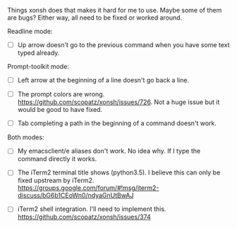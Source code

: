 Things xonsh does that makes it hard for me to use. Maybe some of them are
bugs? Either way, all need to be fixed or worked around.

Readline mode:

- [ ] Up arrow doesn't go to the previous command when you have some text typed
  already.

Prompt-toolkit mode:

- [ ] Left arrow at the beginning of a line doesn't go back a line.

- [ ] The prompt colors are wrong. https://github.com/scopatz/xonsh/issues/726.
  Not a huge issue but it would be good to have fixed.

- [ ] Tab completing a path in the beginning of a command doesn't work.

Both modes:

- [ ] My emacsclient/e aliases don't work. No idea why. If I type the command
  directly it works.

- [ ] The iTerm2 terminal title shows (python3.5). I believe this can only be
  fixed upstream by iTerm2.
  https://groups.google.com/forum/#!msg/iterm2-discuss/bG6b1CEoWn0/ndyaGnUtBwAJ

- [ ] iTerm2 shell integration. I'll need to implement this.
  https://github.com/scopatz/xonsh/issues/374
